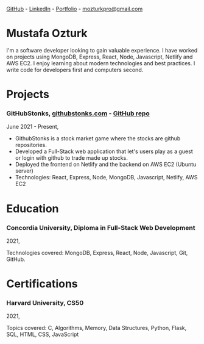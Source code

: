 [GitHub](https://github.com/mustafa-ozturk) -
[LinkedIn](https://www.linkedin.com/in/ozturk-mustafa/) -
[Portfolio](https://mozturk.dev/) -
mozturkpro@gmail.com

# Mustafa Ozturk

I'm a software developer looking to gain valuable experience. I have worked on projects using MongoDB, Express, React, Node, Javascript, Netlify and AWS EC2. I enjoy learning about modern technologies and best practices. I write code for developers first and computers second.

# Projects

### GitHubStonks, [githubstonks.com](https://githubstonks.com/) - [GitHub repo](https://github.com/mustafa-ozturk/githubstonks)

June 2021 - Present,

-   GithubStonks is a stock market game where the stocks are github repositories.
-   Developed a Full-Stack web application that let's users play as a guest or login with github to trade made up stocks.
-   Deployed the frontend on Netlify and the backend on AWS EC2 (Ubuntu server)
-   Technologies: React, Express, Node, MongoDB, Javascript, Netlify, AWS EC2

# Education

### Concordia University, Diploma in Full-Stack Web Development

2021,

Technologies covered: MongoDB, Express, React, Node, Javascript, Git, GitHub.

# Certifications

### Harvard University, CS50

2021,

Topics covered: C, Algorithms, Memory, Data Structures, Python, Flask, SQL, HTML, CSS, JavaScript
